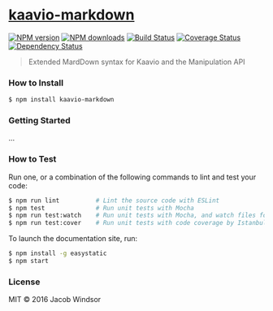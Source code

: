 # [kaavio-markdown](https://github.com/jacobwindsor/kaavio-markdown)

[![NPM version](http://img.shields.io/npm/v/kaavio-markdown.svg?style=flat-square)](https://www.npmjs.com/package/kaavio-markdown)
[![NPM downloads](http://img.shields.io/npm/dm/kaavio-markdown.svg?style=flat-square)](https://www.npmjs.com/package/kaavio-markdown)
[![Build Status](http://img.shields.io/travis/jacobwindsor/kaavio-markdown/master.svg?style=flat-square)](https://travis-ci.org/jacobwindsor/kaavio-markdown)
[![Coverage Status](https://img.shields.io/coveralls/jacobwindsor/kaavio-markdown.svg?style=flat-square)](https://coveralls.io/jacobwindsor/kaavio-markdown)
[![Dependency Status](http://img.shields.io/david/jacobwindsor/kaavio-markdown.svg?style=flat-square)](https://david-dm.org/jacobwindsor/kaavio-markdown)

> Extended MardDown syntax for Kaavio and the Manipulation API

### How to Install

```sh
$ npm install kaavio-markdown
```

### Getting Started

...

### How to Test

Run one, or a combination of the following commands to lint and test your code:

```sh
$ npm run lint          # Lint the source code with ESLint
$ npm test              # Run unit tests with Mocha
$ npm run test:watch    # Run unit tests with Mocha, and watch files for changes
$ npm run test:cover    # Run unit tests with code coverage by Istanbul
```

To launch the documentation site, run:

```sh
$ npm install -g easystatic
$ npm start
```

### License

MIT © 2016 Jacob Windsor
